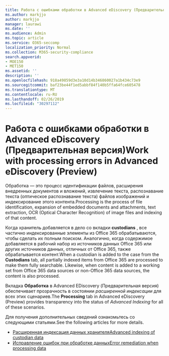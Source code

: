 ```yaml
---
title: Работа с ошибками обработки в Advanced eDiscovery (Предварительная версия)
ms.author: markjjo
author: markjjo
manager: laurawi
ms.date: ''
ms.audience: Admin
ms.topic: article
ms.service: O365-seccomp
localization_priority: Normal
ms.collection: M365-security-compliance
search.appverid:
- MOE150
- MET150
ms.assetid: ''
description: ''
ms.openlocfilehash: 918a49859d3e3a10d14b346860027a1b434c73e9
ms.sourcegitcommit: baf23be44f1ed5abbf84f140b5ffa64fce605478
ms.translationtype: MT
ms.contentlocale: ru-RU
ms.lasthandoff: 02/26/2019
ms.locfileid: "30297112"
---
```

# <a name="work-with-processing-errors-in-advanced-ediscovery-preview"></a><span data-ttu-id="64767-102">Работа с ошибками обработки в Advanced eDiscovery (Предварительная версия)</span><span class="sxs-lookup"><span data-stu-id="64767-102">Work with processing errors in Advanced eDiscovery (Preview)</span></span>

<span data-ttu-id="64767-103">Обработка — это процесс идентификации файлов, расширения внедренных документов и вложений, извлечение текста, распознавание текста (оптическое распознавание текста) файлов изображений и индексирование этого контента.</span><span class="sxs-lookup"><span data-stu-id="64767-103">Processing is the process of file identification, expansion of embedded documents and attachments, text extraction, OCR (Optical Character Recognition) of image files and indexing of that content.</span></span>  

<span data-ttu-id="64767-p101">Когда хранитель добавляется в дело со вкладки **custodians** , все частично индексированные элементы из Office 365 обрабатываются, чтобы сделать их полным поиском.  Аналогично, когда содержимое добавляется в рабочий набор из источников данных Office 365 или других источников данных, отличных от Office 365, также обрабатывается контент.</span><span class="sxs-lookup"><span data-stu-id="64767-p101">When a custodian is added to the case from the **Custodians** tab, all partially indexed items from Office 365 are processed to make them fully searchable.  Likewise, when content is added to a working set from Office 365 data sources or non-Office 365 data sources, the content is also processed.</span></span>

<span data-ttu-id="64767-106">Вкладка **Обработка** в Advanced EDiscovery (Предварительная версия) обеспечивает прозрачность в состоянии *расширенной индексации* для всех этих сценариев.</span><span class="sxs-lookup"><span data-stu-id="64767-106">The **Processing** tab in Advanced eDiscovery (Preview) provides transparency into the status of *Advanced Indexing* for all of these scenarios.</span></span>

<span data-ttu-id="64767-107">Для получения дополнительных сведений ознакомьтесь со следующими статьями.</span><span class="sxs-lookup"><span data-stu-id="64767-107">See the following articles for more details.</span></span>

- [<span data-ttu-id="64767-108">Расширенная индексация данных хранителя</span><span class="sxs-lookup"><span data-stu-id="64767-108">Advanced indexing of custodian data</span></span>](indexing-custodian-data.md)
- [<span data-ttu-id="64767-109">Исправление ошибок при обработке данных</span><span class="sxs-lookup"><span data-stu-id="64767-109">Error remediation when processing data</span></span>](error-remediation.md)
